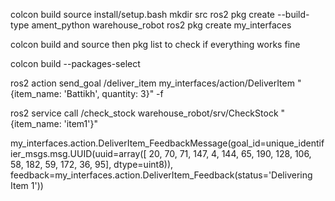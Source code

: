 colcon build
source install/setup.bash
mkdir src
ros2 pkg create --build-type ament_python warehouse_robot
ros2 pkg create my_interfaces

colcon build and source then pkg list to check if everything works fine

colcon build --packages-select <name-of-pkg>

ros2 action send_goal /deliver_item my_interfaces/action/DeliverItem "{item_name: 'Battikh', quantity: 3}" -f

ros2 service call /check_stock warehouse_robot/srv/CheckStock "{item_name: 'item1'}"

my_interfaces.action.DeliverItem_FeedbackMessage(goal_id=unique_identifier_msgs.msg.UUID(uuid=array([ 20,  70,  71, 147,   4, 144,  65, 190, 128, 106,  58, 
182,  59, 172,  36,  95], dtype=uint8)), feedback=my_interfaces.action.DeliverItem_Feedback(status='Delivering Item 1'))




